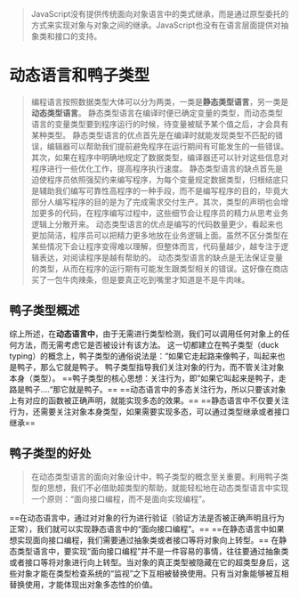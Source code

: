 > JavaScript没有提供传统面向对象语言中的类式继承，而是通过原型委托的方式来实现对象与对象之间的继承。JavaScript也没有在语言层面提供对抽象类和接口的支持。

# 动态语言和鸭子类型
> 编程语言按照数据类型大体可以分为两类，一类是**静态类型语言**，另一类是**动态类型语言**。
> 静态类型语言在编译时便已确定变量的类型，而动态类型语言的变量类型要到程序运行的时候，待变量被赋予某个值之后，才会具有某种类型。
> 静态类型语言的优点首先是在编译时就能发现类型不匹配的错误，编辑器可以帮助我们提前避免程序在运行期间有可能发生的一些错误。其次，如果在程序中明确地规定了数据类型，编译器还可以针对这些信息对程序进行一些优化工作，提高程序执行速度。
> 静态类型语言的缺点首先是迫使程序员依照强契约来编写程序，为每个变量规定数据类型，归根结底只是辅助我们编写可靠性高程序的一种手段，而不是编写程序的目的，毕竟大部分人编写程序的目的是为了完成需求交付生产。其次，类型的声明也会增加更多的代码，在程序编写过程中，这些细节会让程序员的精力从思考业务逻辑上分散开来。
> 动态类型语言的优点是编写的代码数量更少，看起来也更加简洁，程序员可以把精力更多地放在业务逻辑上面。虽然不区分类型在某些情况下会让程序变得难以理解，但整体而言，代码量越少，越专注于逻辑表达，对阅读程序是越有帮助的。
> 动态类型语言的缺点是无法保证变量的类型，从而在程序的运行期有可能发生跟类型相关的错误。这好像在商店买了一包牛肉辣条，但是要真正吃到嘴里才知道是不是牛肉味。

## 鸭子类型概述
综上所述，在**动态语言中**，由于无需进行类型检测，我们可以调用任何对象上的任何方法，而无需考虑它是否被设计有该方法。
这一切都建立在鸭子类型（duck typing）的概念上，鸭子类型的通俗说法是：“如果它走起路来像鸭子，叫起来也是鸭子，那么它就是鸭子。
鸭子类型指导我们关注对象的行为，而不管关注对象本身（类型）。
==鸭子类型的核心思想：关注行为，即”如果它叫起来是鸭子，走路是鸭子….“那它就是鸭子。==
==动态语言中的多态关注行为，所以只要该对象上有对应的函数被正确声明，就能实现多态的效果。==
==静态语言中不仅要关注行为，还需要关注对象本身类型，如果需要实现多态，可以通过类型继承或者接口继承==

## 鸭子类型的好处
> 在动态类型语言的面向对象设计中，鸭子类型的概念至关重要。利用鸭子类型的思想，我们不必借助超类型的帮助，就能轻松地在动态类型语言中实现一个原则：“面向接口编程，而不是面向实现编程”。


==在动态语言中，通过对对象的行为进行验证（验证方法是否被正确声明且行为正常），我们就可以实现静态语言中的“面向接口编程”。==
==在静态语言中如果想实现面向接口编程，我们需要通过抽象类或者接口等将对象向上转型。==
在静态类型语言中，要实现“面向接口编程”并不是一件容易的事情，往往要通过抽象类或者接口等将对象进行向上转型。当对象的真正类型被隐藏在它的超类型身后，这些对象才能在类型检查系统的“监视”之下互相被替换使用。只有当对象能够被互相替换使用，才能体现出对象多态性的价值。

